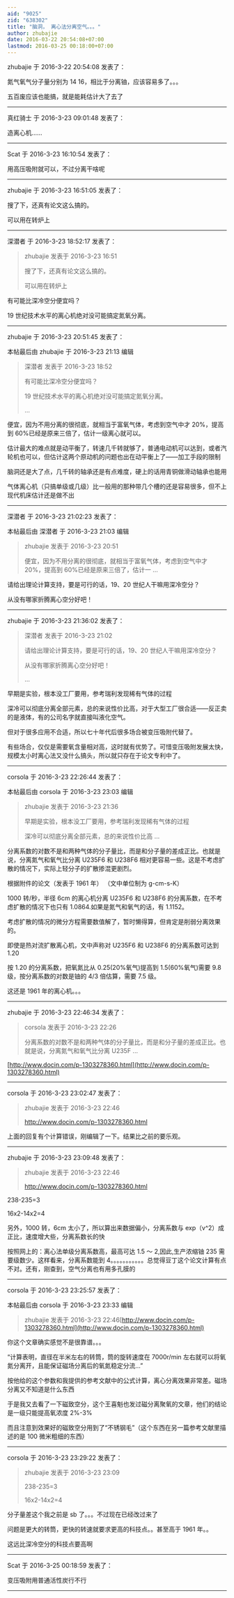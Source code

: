 ```yaml
---
aid: "9025"
zid: "638302"
title: "脑洞， 离心法分离空气。。。"
author: zhubajie
date: 2016-03-22 20:54:08+07:00
lastmod: 2016-03-25 00:18:00+07:00
---
```


zhubajie 于 2016-3-22 20:54:08 发表了：

氮气氧气分子量分别为 14 16，相比于分离铀，应该容易多了。。。

五百废应该也能搞，就是能耗估计大了去了

---

真红骑士 于 2016-3-23 09:01:48 发表了：

造离心机……

---

Scat 于 2016-3-23 16:10:54 发表了：

用高压吸附就可以，不过分离干啥呢

---

zhubajie 于 2016-3-23 16:51:05 发表了：

搜了下，还真有论文这么搞的。

可以用在转炉上

---

深潜者 于 2016-3-23 18:52:17 发表了：

> zhubajie 发表于 2016-3-23 16:51
>
> 搜了下，还真有论文这么搞的。
>
> 可以用在转炉上

有可能比深冷空分便宜吗？

19 世纪技术水平的离心机绝对没可能搞定氮氧分离。

---

zhubajie 于 2016-3-23 20:51:45 发表了：

本帖最后由 zhubajie 于 2016-3-23 21:13 编辑

> 深潜者 发表于 2016-3-23 18:52
>
> 有可能比深冷空分便宜吗？
>
> 19 世纪技术水平的离心机绝对没可能搞定氮氧分离。
>
> ...

便宜，因为不用分离的很彻底，就相当于富氧气体，考虑到空气中才 20%，提高到 60%已经是原来三倍了，估计一级离心就可以。

估计最大的难点就是动平衡了，转速几千转就够了，普通电动机可以达到，或者汽轮机也可以，但估计这两个原动机的问题也出在动平衡上了——加工手段的限制

脑洞还是大了点，几千转的轴承还是有点难度，硬上的话用青铜做滑动轴承也能用

气体离心机（只搞单级或几级）比一般用的那种带几个槽的还是容易很多，但不上现代机床估计还是做不出

---

深潜者 于 2016-3-23 21:02:23 发表了：

本帖最后由 深潜者 于 2016-3-23 21:03 编辑

> zhubajie 发表于 2016-3-23 20:51
>
> 便宜，因为不用分离的很彻底，就相当于富氧气体，考虑到空气中才 20%，提高到 60%已经是原来三倍了，估计一 ...

请给出理论计算支持，要是可行的话，19、20 世纪人干嘛用深冷空分？

从没有哪家折腾离心空分好吧！

---

zhubajie 于 2016-3-23 21:36:02 发表了：

> 深潜者 发表于 2016-3-23 21:02
>
> 请给出理论计算支持，要是可行的话，19、20 世纪人干嘛用深冷空分？
>
> 从没有哪家折腾离心空分好吧！
>
> ...

早期是实验，根本没工厂要用，参考瑞利发现稀有气体的过程

深冷可以彻底分离全部元素，总的来说性价比高，对于大型工厂很合适——反正卖的是液体，有的公司名字就直接叫液化空气。

但对于很多应用不合适，所以七十年代后很多场合被变压吸附代替了。

有些场合，仅仅是需要氧含量相对高，这时就有优势了。可惜变压吸附发展太快，规模太小时离心法又没什么搞头，所以就只存在于论文专利中了。

---

corsola 于 2016-3-23 22:26:44 发表了：

本帖最后由 corsola 于 2016-3-23 23:03 编辑

> zhubajie 发表于 2016-3-23 21:36
>
> 早期是实验，根本没工厂要用，参考瑞利发现稀有气体的过程
>
> 深冷可以彻底分离全部元素，总的来说性价比高 ...

分离系数的对数不是和两种气体的分子量比，而是和分子量的差成正比。也就是说，分离氮气和氧气比分离 U235F6 和 U238F6 相对更容易一些。这是不考虑扩散的情况下，实际上轻分子的扩散掺混更剧烈。

根据附件的论文（发表于 1961 年） （文中单位制为 g-cm-s-K）

1000 转/秒，半径 6cm 的离心机分离 U235F6 和 U238F6 的分离系数，在不考虑扩散的情况下也只有 1.0864.如果是氮气和氧气的话，有 1.1152。

考虑扩散的情况的微分方程需要数值解了，暂时懒得算，但肯定是削弱分离效果的。

即使是热对流扩散离心机，文中声称对 U235F6 和 U238F6 的分离系数可达到 1.20

按 1.20 的分离系数，把氧氮比从 0.25(20%氧气)提高到 1.5(60%氧气)需要 9.8 级，按分离系数的对数是铀的 4/3 倍估算，需要 7.5 级。

这还是 1961 年的离心机。。。

---

zhubajie 于 2016-3-23 22:46:34 发表了：

> corsola 发表于 2016-3-23 22:26
>
> 分离系数的对数不是和两种气体的分子量比，而是和分子量的差成正比。也就是说，分离氮气和氧气比分离 U235F ...

[http://www.docin.com/p-1303278360.html](http://www.docin.com/p-1303278360.html)

---

corsola 于 2016-3-23 23:02:47 发表了：

> zhubajie 发表于 2016-3-23 22:46
>
> http://www.docin.com/p-1303278360.html

上面的回复有个计算错误，刚编辑了一下。结果比之前的要乐观。

---

zhubajie 于 2016-3-23 23:09:48 发表了：

> zhubajie 发表于 2016-3-23 22:46
>
> http://www.docin.com/p-1303278360.html

238-235=3

16x2-14x2=4

另外，1000 转，6cm 太小了，所以算出来数据偏小，分离系数与 exp（v^2）成正比，速度增大些，分离系数长的快

按照网上的：离心法单级分离系数高，最高可达 1.5 ～ 2,因此,生产浓缩铀 235 需要级数少。这样看来，分离系数能到 4。。。。。。。。。。。总觉得豆丁这个论文计算有点不对。还有，刚查到，空气分离也有用多孔膜的

---

corsola 于 2016-3-23 23:25:57 发表了：

本帖最后由 corsola 于 2016-3-23 23:33 编辑

> zhubajie 发表于 2016-3-23 22:46[http://www.docin.com/p-1303278360.html](http://www.docin.com/p-1303278360.html)

你这个文章确实感觉不是很靠谱。。。

“计算表明，直径在半米左右的转筒，筒的旋转速度在 7000r/min 左右就可以将氧氮分离开，且能保证磁场分离后的氧氮稳定分流...”

按他给的这个参数和我提供的参考文献中的公式计算，离心分离效果非常差。磁场分离又不知道是什么东西

于是我又去看了一下磁致空分，这个王喜魁也发过磁分离聚氧的文章，他们的结论是一级只能提高氧浓度 2%-3%

而且注意到效果好的磁致空分用到了“不锈钢毛”（这个东西在另一篇参考文献里描述的是 100 微米粗细的东西）

---

corsola 于 2016-3-23 23:29:22 发表了：

> zhubajie 发表于 2016-3-23 23:09
>
> 238-235=3
>
> 16x2-14x2=4

分子量差这个我之前是 sb 了。。。不过现在已经改过来了

问题是更大的转筒，更快的转速就要求更高的科技点。。甚至高于 1961 年。。

这远比深冷空分的科技点要高啊

---

Scat 于 2016-3-25 00:18:59 发表了：

变压吸附用普通活性炭行不行

---
